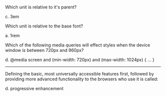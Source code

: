 Which unit is relative to it's parent?

c. 3em

Which unit is relative to the base font?

a. 1rem

Which of the following media queries will effect styles when the device window is between 720px and 960px?

d. @media screen and (min-width: 720px) and (max-width: 1024px) { ... }

------
Defining the basic, most universally accessible features first, followed by providing more advanced functionality to the browsers who use it is called:

d. progressive enhancement


